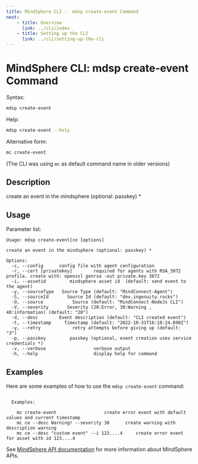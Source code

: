 ```yaml
---
title: MindSphere CLI -  mdsp create-event Command
next:
    - title: Overview
      link: ../cli/index
    - title: Setting up the CLI
      link: ../cli/setting-up-the-cli
---
```


# MindSphere CLI: mdsp create-event Command

Syntax:

```bash
mdsp create-event
```

Help:

```bash
mdsp create-event --help
```

Alternative form:

```bash
mc create-event
```

(The CLI was using `mc` as default command name in older versions)

## Description

create an event in the mindsphere (optional: passkey) *

## Usage

Parameter list:

```text
Usage: mdsp create-event|ce [options]

create an event in the mindsphere (optional: passkey) *

Options:
  -c, --config      config file with agent configuration
  -r, --cert [privatekey]        required for agents with RSA_3072 profile. create with: openssl genrsa -out private.key 3072
  -i, --assetid         mindsphere asset id  (default: send event to the agent)
  -y, --sourceType   Source Type (default: "MindConnect-Agent")
  -S, --sourceId       Source Id (default: "dev.ingenuity.rocks")
  -O, --source           Source (default: "MindConnect-NodeJs CLI")
  -V, --severity       Severity (20:Error, 30:Warning , 40:information) (default: "20")
  -d, --desc        Event description (default: "CLI created event")
  -t, --timestamp     Timestamp (default: "2022-10-31T16:18:24.690Z")
  -y, --retry            retry attempts before giving up (default: "3")
  -p, --passkey         passkey (optional, event creation uses service credentials *)
  -v, --verbose                  verbose output
  -h, --help                     display help for command

```

## Examples

Here are some examples of how to use the `mdsp create-event` command:

```text

  Examples:

    mc create-event 				 create error event with default values and current timestamp
    mc ce --desc Warning! --severity 30 	 create warning with description warning
    mc ce --desc "custom event" --i 123....4 	 create error event for asset with id 123....4

```

See [MindSphere API documentation](https://documentation.mindsphere.io/MindSphere/apis/index.html) for more information about MindSphere APIs.